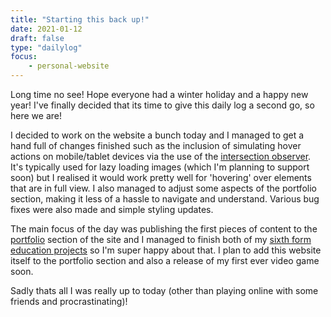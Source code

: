 ```yaml
---
title: "Starting this back up!"
date: 2021-01-12
draft: false
type: "dailylog"
focus:
    - personal-website
---
```


Long time no see! Hope everyone had a winter holiday and a happy new year! I've finally decided that its time to give this daily log a second go, so here we are!

I decided to work on the website a bunch today and I managed to get a hand full of changes finished such as the inclusion of simulating hover actions on mobile/tablet devices via the use of the [intersection observer](https://developer.mozilla.org/en-US/docs/Web/API/Intersection_Observer_API). It's typically used for lazy loading images (which I'm planning to support soon) but I realised it would work pretty well for 'hovering' over elements that are in full view. I also managed to adjust some aspects of the portfolio section, making it less of a hassle to navigate and understand. Various bug fixes were also made and simple styling updates.

The main focus of the day was publishing the first pieces of content to the [portfolio](/portfolio) section of the site and I managed to finish both of my [sixth form education projects](content/portfolio/sixth-form-education) so I'm super happy about that. I plan to add this website itself to the portfolio section and also a release of my first ever video game soon.

Sadly thats all I was really up to today (other than playing online with some friends and procrastinating)!